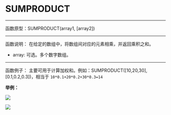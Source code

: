 # SUMPRODUCT
*****
函数原型：SUMPRODUCT(array1, [array2])
*****
函数说明：
在给定的数组中，将数组间对应的元素相乘，并返回乘积之和。

* array: 可选。多个数字数组。
*****
函数例子：
主要可用于计算加权和。例如：SUMPRODUCT([10,20,30],[0.1,0.2,0.3])，相当于
`10*0.1+20*0.2+30*0.3=14`

**举例：**

![](../img/6-3-4-19i1.png)

![](../img/6-3-4-19i2.png)
